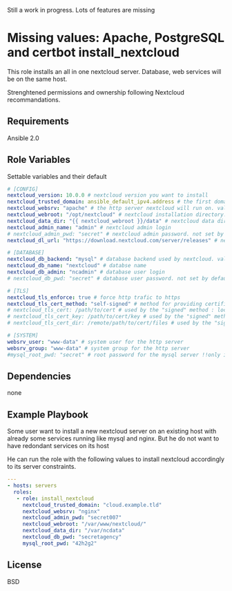 Still a work in progress.
Lots of features are missing

Missing values: Apache, PostgreSQL and certbot
install_nextcloud
=========

This role installs an all in one nextcloud server. Database, web services will be on the same host.

Strenghtened permissions and ownership following Nextcloud recommandations.

Requirements
------------

Ansible 2.0

Role Variables
--------------
Settable variables and their default
```YAML
# [CONFIG]
nextcloud_version: 10.0.0 # nextcloud version you want to install
nextcloud_trusted_domain: ansible_default_ipv4.address # the first domain you will use to access the nextcloud server
nextcloud_websrv: "apache" # the http server nextcloud will run on. values are : apache or nginx
nextcloud_webroot: "/opt/nextcloud" # nextcloud installation directory. Warning : only the parent directory must exist on the first run.
nextcloud_data_dir: "{{ nextcloud_webroot }}/data" # nextcloud data directory
nextcloud_admin_name: "admin" # nextcloud admin login
# nextcloud_admin_pwd: "secret" # nextcloud admin password. not set by default, a ramdom password will be generated.
nextcloud_dl_url: "https://download.nextcloud.com/server/releases" # nextcloud repository

# [DATABASE]
nextcloud_db_backend: "mysql" # database backend used by nextcloud. values are : "mysql"/"mariadb" or "PostgreSQL"
nextcloud_db_name: "nextcloud" # databse name 
nextcloud_db_admin: "ncadmin" # database user login
# nextcloud_db_pwd: "secret" # database user password. not set by default, a ramdom password will be generated.

# [TLS]
nextcloud_tls_enforce: true # force http trafic to https
nextcloud_tls_cert_method: "self-signed" # method for providing certificates : "self-signed", "signed" or "cerbot" (letsencrypt)
# nextcloud_tls_cert: /path/to/cert # used by the "signed" method : local path to the certificate.
# nextcloud_tls_cert_key: /path/to/cert/key # used by the "signed" method : local path to the certificate's key.
# nextcloud_tls_cert_dir: /remote/path/to/cert/files # used by the "signed" method : path to the certificate's files on the remote files.

# [SYSTEM]
websrv_user: "www-data" # system user for the http server
websrv_group: "www-data" # system group for the http server
#mysql_root_pwd: "secret" # root password for the mysql server !!only if necessary!!
```
Dependencies
------------

none

Example Playbook
----------------

Some user want to install a new nextcloud server on an existing host with already some services running like mysql and nginx. But he do not want to have redondant services on its host

He can run the role with the following values to install nextcloud accordingly to its server constraints.
```YAML
---
- hosts: servers
  roles:
   - role: install_nextcloud
     nextcloud_trusted_domain: "cloud.example.tld"
     nextcloud_websrv: "nginx"
     nextcloud_admin_pwd: "secret007"
     nextcloud_webroot: "/var/www/nextcloud/"
     nextcloud_data_dir: "/var/ncdata"
     nextcloud_db_pwd: "secretagency"
     mysql_root_pwd: "42h2g2"
```
License
-------

BSD

